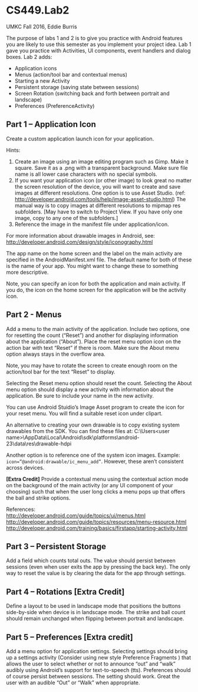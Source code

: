 # CS449.Lab2
UMKC Fall 2016, Eddie Burris

The purpose of labs 1 and 2 is to give you practice with Android features you are likely to use this semester as you implement your project idea. Lab 1 gave you practice with Activities, UI components, event handlers and dialog boxes. Lab 2 adds:
* Application icons
*	Menus (action/tool bar and contextual menus)
*	Starting a new Activity
*	Persistent storage (saving state between sessions)
*	Screen Rotation (switching back and forth between portrait and landscape) 
*	Preferences (PreferenceActivity)

## Part 1 – Application Icon
Create a custom application launch icon for your application.

Hints: 
1. Create an image using an image editing program such as Gimp. Make it square. Save it as a .png with a transparent background. Make sure file name is all lower case characters with no special symbols.
2. If you want your application icon (or other image) to look great no matter the screen resolution of the device, you will want to create and save images at different resolutions. One option is to use Asset Studio. (ref: http://developer.android.com/tools/help/image-asset-studio.html) The manual way is to copy images at different resolutions to mipmap res subfolders. [May have to switch to Project View. If you have only one image, copy to any one of the subfolders.]
3. Reference the image in the manifest file under application/icon.

For more information about drawable images in Android, see: http://developer.android.com/design/style/iconography.html

The app name on the home screen and the label on the main activity are specified in the AndroidManifest.xml file. The default name for both of these is the name of your app. You might want to change these to something more descriptive.

Note, you can specify an icon for both the application and main activity. If you do, the icon on the home screen for the application will be the activity icon.

## Part 2 - Menus
Add a menu to the main activity of the application. Include two options, one for resetting the count (“Reset”) and another for displaying information about the application (“About”). Place the reset menu option icon on the action bar with text “Reset” if there is room. Make sure the About menu option always stays in the overflow area.

Note, you may have to rotate the screen to create enough room on the action/tool bar for the text “Reset” to display.

Selecting the Reset menu option should reset the count. Selecting the About menu option should display a new activity with information about the application. Be sure to include your name in the new activity.

You can use Android Stuidio’s Image Asset program to create the icon for your reset menu. You will find a suitable reset icon under clipart.

An alternative to creating your own drawable is to copy existing system drawables from the SDK. You can find these files at: C:\Users\<user name>\AppData\Local\Android\sdk\platforms\android-23\data\res\drawable-hdpi

Another option is to reference one of the system icon images. Example: `icon=”@android:drawable/ic_menu_add”`. However, these aren’t consistent across devices.

**[Extra Credit]** Provide a contextual menu using the contextual action mode on the background  of the main activity (or any UI component of your choosing) such that when the user long clicks a menu pops up that offers the ball and strike options.

References:  
http://developer.android.com/guide/topics/ui/menus.html
http://developer.android.com/guide/topics/resources/menu-resource.html
http://developer.android.com/training/basics/firstapp/starting-activity.html

## Part 3 – Persistent Storage
Add a field which counts total outs. The value should persist between sessions (even when user exits the app by pressing the back key). The only way to reset the value is by clearing the data for the app through settings.

## Part 4 – Rotations [Extra Credit]
Define a layout to be used in landscape mode that positions the buttons side-by-side when device is in landscape mode. The strike and ball count should remain unchanged when flipping between portrait and landscape.

## Part 5 – Preferences [Extra credit]
Add a menu option for application settings. Selecting settings should bring up a settings activity (Consider using new style Preference Fragments ) that allows the user to select whether or not to announce “out” and “walk” audibly using Android’s support for text-to-speech (tts). Preferences should of course persist between sessions. The setting should work. Great the user with an audible “Out” or “Walk” when appropriate.
